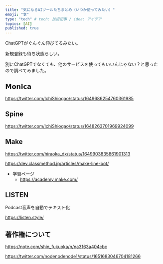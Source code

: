 ```yaml
---
title: "気になるAIツールたちまとめ（いつか使ってみたい）"
emoji: "🛠"
type: "tech" # tech: 技術記事 / idea: アイデア
topics: [AI]
published: true
---
```


ChatGPTがぐんぐん伸びてるみたい。

新規登録も待ち状態らしい。

別にChatGPTでなくても、他のサービスを使ってもいいんじゃない？と思ったので調べてみました。

## 𝗠𝗼𝗻𝗶𝗰𝗮

https://twitter.com/IchiShiogao/status/1649686254760361985

## Spine

https://twitter.com/IchiShiogao/status/1648263701969924099

## Make

https://twitter.com/hiraoka_dx/status/1649903835861901313

https://dev.classmethod.jp/articles/make-line-bot/

- 学習ページ
  - https://academy.make.com/

## LISTEN

Podcast音声を自動でテキスト化

https://listen.style/

## 

## 著作権について

https://note.com/shin_fukuoka/n/na3163a404cbc

https://twitter.com/nodenodenode1/status/1651683046704181266
